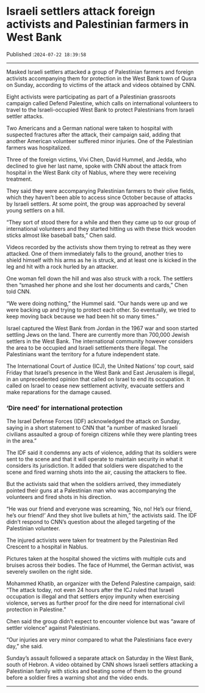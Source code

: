 # Israeli settlers attack foreign activists and Palestinian farmers in West Bank

Published :`2024-07-22 18:39:58`

---

Masked Israeli settlers attacked a group of Palestinian farmers and foreign activists accompanying them for protection in the West Bank town of Qusra on Sunday, according to victims of the attack and videos obtained by CNN.

Eight activists were participating as part of a Palestinian grassroots campaign called Defend Palestine, which calls on international volunteers to travel to the Israeli-occupied West Bank to protect Palestinians from Israeli settler attacks.

Two Americans and a German national were taken to hospital with suspected fractures after the attack, their campaign said, adding that another American volunteer suffered minor injuries. One of the Palestinian farmers was hospitalized.

Three of the foreign victims, Vivi Chen, David Hummel, and Jedda, who declined to give her last name, spoke with CNN about the attack from hospital in the West Bank city of Nablus, where they were receiving treatment.

They said they were accompanying Palestinian farmers to their olive fields, which they haven’t been able to access since October because of attacks by Israeli settlers. At some point, the group was approached by several young settlers on a hill.

“They sort of stood there for a while and then they came up to our group of international volunteers and they started hitting us with these thick wooden sticks almost like baseball bats,” Chen said.

Videos recorded by the activists show them trying to retreat as they were attacked. One of them immediately falls to the ground, another tries to shield himself with his arms as he is struck, and at least one is kicked in the leg and hit with a rock hurled by an attacker.

One woman fell down the hill and was also struck with a rock. The settlers then “smashed her phone and she lost her documents and cards,” Chen told CNN.

“We were doing nothing,” the Hummel said. “Our hands were up and we were backing up and trying to protect each other. So eventually, we tried to keep moving back because we had been hit so many times.”

Israel captured the West Bank from Jordan in the 1967 war and soon started settling Jews on the land. There are currently more than 700,000 Jewish settlers in the West Bank. The international community however considers the area to be occupied and Israeli settlements there illegal. The Palestinians want the territory for a future independent state.

The International Court of Justice (ICJ), the United Nations’ top court, said Friday that Israel’s presence in the West Bank and East Jerusalem is illegal, in an unprecedented opinion that called on Israel to end its occupation. It called on Israel to cease new settlement activity, evacuate settlers and make reparations for the damage caused.

### ‘Dire need’ for international protection

The Israel Defense Forces (IDF) acknowledged the attack on Sunday, saying in a short statement to CNN that “a number of masked Israeli civilians assaulted a group of foreign citizens while they were planting trees in the area.”

The IDF said it condemns any acts of violence, adding that its soldiers were sent to the scene and that it will operate to maintain security in what it considers its jurisdiction. It added that soldiers were dispatched to the scene and fired warning shots into the air, causing the attackers to flee.

But the activists said that when the soldiers arrived, they immediately pointed their guns at a Palestinian man who was accompanying the volunteers and fired shots in his direction.

“He was our friend and everyone was screaming, ‘No, no! He’s our friend, he’s our friend!’ And they shot live bullets at him,” the activists said. The IDF didn’t respond to CNN’s question about the alleged targeting of the Palestinian volunteer.

The injured activists were taken for treatment by the Palestinian Red Crescent to a hospital in Nablus.

Pictures taken at the hospital showed the victims with multiple cuts and bruises across their bodies. The face of Hummel, the German activist, was severely swollen on the right side.

Mohammed Khatib, an organizer with the Defend Palestine campaign, said: “The attack today, not even 24 hours after the ICJ ruled that Israeli occupation is illegal and that settlers enjoy impunity when exercising violence, serves as further proof for the dire need for international civil protection in Palestine.”

Chen said the group didn’t expect to encounter violence but was “aware of settler violence” against Palestinians.

“Our injuries are very minor compared to what the Palestinians face every day,” she said.

Sunday’s assault followed a separate attack on Saturday in the West Bank, south of Hebron. A video obtained by CNN shows Israeli settlers attacking a Palestinian family with sticks and beating some of them to the ground before a soldier fires a warning shot and the video ends.

---

